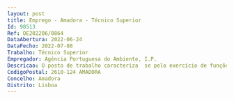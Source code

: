 ```yaml
--- 
layout: post
title: Emprego - Amadora - Técnico Superior
Id: 98513
Ref: OE202206/0864
DataAbertura: 2022-06-24
DataFecho: 2022-07-08
Trabalho: Técnico Superior
Empregador: Agência Portuguesa do Ambiente, I.P.
Descricao: O posto de trabalho caracteriza  se pelo exercício de funções na área da contabilização. Emparticular, definem  se pela execução de tarefas de processamento de despesas, procedimentode arrecadação e registo de receitas, análise financeira e contabilística com vista à prestação decontas e reconciliação bancária.
CodigoPostal: 2610-124 AMADORA
Concelho: Amadora
Distrito: Lisboa
--- 
```

